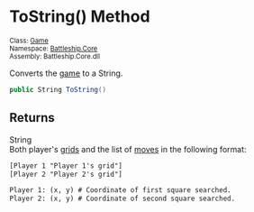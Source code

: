 # ToString() Method

<sub>Class: [Game](../Game.md)  
Namespace: [Battleship.Core](../../Battleship.Core.md)  
Assembly: Battleship.Core.dll</sub>

Converts the [game](../Game.md) to a String.

```cs
public String ToString()
```

## Returns

String  
Both player's [grids](../../Grid/Grid.md) and the list of [moves](../../Move/Move.md) in the following format:

```txt
[Player 1 "Player 1's grid"]
[Player 2 "Player 2's grid"]

Player 1: (x, y) # Coordinate of first square searched.
Player 2: (x, y) # Coordinate of second square searched.
```
